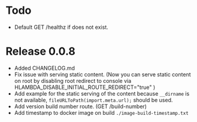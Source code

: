 # Todo

- Default GET /healthz if does not exist.

# Release 0.0.8

- Added CHANGELOG.md
- Fix issue with serving static content. (Now you can serve static content on root by disabling root redirect to console via HLAMBDA_DISABLE_INITIAL_ROUTE_REDIRECT="true" )
- Add example for the static serving of the content because `__dirname` is not available, `fileURLToPath(import.meta.url);` should be used.
- Add version build number route. (GET /build-number)
- Add timestamp to docker image on build `./image-build-timestamp.txt`
